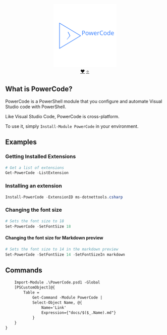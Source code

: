 <div align='center'>
<img src='Assets/PowerCode.svg' alt='PowerCode' />
<br/>
<a href='https://github.com/sponsors/StartAutomating'>❤️</a>
<a href='https://github.com/StartAutomating/PowerCode/stargazers'>⭐</a>
</div>

## What is PowerCode?

PowerCode is a PowerShell module that you configure and automate Visual Studio code with PowerShell.

Like Visual Studio Code, PowerCode is cross-platform.

To use it, simply `Install-Module PowerCode` in your environment.

## Examples

### Getting Installed Extensions

~~~PowerShell
# Get a list of extensions
Get-PowerCode -ListExtension 
~~~

### Installing an extension

~~~PowerShell
Install-PowerCode -ExtensionID ms-dotnettools.csharp
~~~

### Changing the font size

~~~PowerShell
# Sets the font size to 18
Set-PowerCode -SetFontSize 18 
~~~

#### Changing the font size for Markdown preview

~~~PowerShell
# Sets the font size to 14 in the markdown preview
Set-PowerCode -SetFontSize 14 -SetFontSizeIn markdown
~~~

## Commands

~~~PipeScript {
    Import-Module .\PowerCode.psd1 -Global
    [PSCustomObject]@{
        Table =
            Get-Command -Module PowerCode | 
            Select-Object Name, @{
                Name='Link'
                Expression={"docs/$($_.Name).md"}
            }
    }    
}
~~~